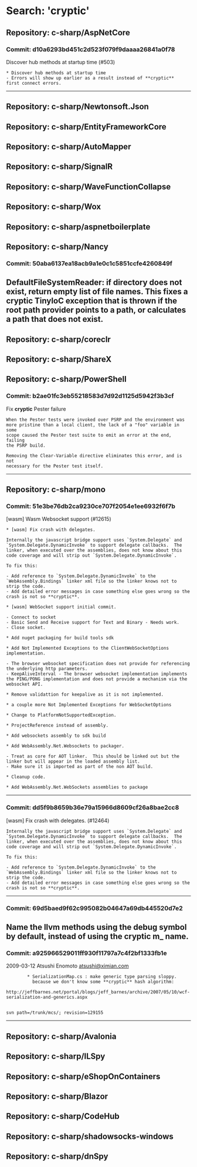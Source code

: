 # Search: 'cryptic'
## Repository: c-sharp/AspNetCore
### Commit: d10a6293bd451c2d523f079f9daaaa26841a0f78
Discover hub methods at startup time (#503)
    
    * Discover hub methods at startup time
    - Errors will show up earlier as a result instead of **cryptic**
    first connect errors.
-----------------------------------------------------
## Repository: c-sharp/Newtonsoft.Json
## Repository: c-sharp/EntityFrameworkCore
## Repository: c-sharp/AutoMapper
## Repository: c-sharp/SignalR
## Repository: c-sharp/WaveFunctionCollapse
## Repository: c-sharp/Wox
## Repository: c-sharp/aspnetboilerplate
## Repository: c-sharp/Nancy
### Commit: 50aba6137ea18acb9a1e0c1c5851ccfe4260849f
DefaultFileSystemReader: if directory does not exist, return empty list of file names. This fixes a **cryptic** TinyIoC exception that is thrown if the root path provider points to a path, or calculates a path that does not exist.
-----------------------------------------------------
## Repository: c-sharp/coreclr
## Repository: c-sharp/ShareX
## Repository: c-sharp/PowerShell
### Commit: b2ae01fc3eb55218583d7d92d1125d5942f3b3cf
Fix **cryptic** Pester failure
    
    When the Pester tests were invoked over PSRP and the environment was
    more pristine than a local client, the lack of a "foo" variable in some
    scope caused the Pester test suite to emit an error at the end, failing
    the PSRP build.
    
    Removing the Clear-Variable directive eliminates this error, and is not
    necessary for the Pester test itself.
-----------------------------------------------------
## Repository: c-sharp/mono
### Commit: 51e3be76db2ca9230ce707f2054e1ee6932f6f7b
[wasm] Wasm Websocket support (#12615)
    
    * [wasm] Fix crash with delegates.
    
    Internally the javascript bridge support uses `System.Delegate` and `System.Delegate.DynamicInvoke` to support delegate callbacks.  The linker, when executed over the assemblies, does not know about this code coverage and will strip out `System.Delegate.DynamicInvoke`.
    
    To fix this:
    
    - Add reference to `System.Delegate.DynamicInvoke` to the `WebAssembly.Bindings` linker xml file so the linker knows not to strip the code.
    - Add detailed error messages in case something else goes wrong so the crash is not so **cryptic**.
    
    * [wasm] WebSocket support initial commit.
    
    - Connect to socket
    - Basic Send and Receive support for Text and Binary - Needs work.
    - Close socket.
    
    * Add nuget packaging for build tools sdk
    
    * Add Not Implemented Exceptions to the ClientWebSocketOptions implementation.
    
    - The browser websocket specification does not provide for referencing the underlying http parameters.
    - KeepAliveInterval - The browser websocket implementation implements the PING/PONG implementation and does not provide a mechanism via the websocket API.
    
    * Remove validattion for keepalive as it is not implemented.
    
    * a couple more Not Implemented Exceptions for WebSocketOptions
    
    * Change to PlatformNotSupportedException.
    
    * ProjectReference instead of assembly.
    
    * Add websockets assembly to sdk build
    
    * Add WebAssembly.Net.Websockets to packager.
    
    - Treat as core for AOT linker.  This should be linked out but the linker but will appear in the loaded assembly list.
    - Make sure it is imported as part of the non AOT build.
    
    * Cleanup code.
    
    * Add WebAssembly.Net.WebSockets assemblies to package
-----------------------------------------------------
### Commit: dd5f9b8659b36e79a15966d8609cf26a8bae2cc8
[wasm] Fix crash with delegates. (#12464)
    
    Internally the javascript bridge support uses `System.Delegate` and `System.Delegate.DynamicInvoke` to support delegate callbacks.  The linker, when executed over the assemblies, does not know about this code coverage and will strip out `System.Delegate.DynamicInvoke`.
    
    To fix this:
    
    - Add reference to `System.Delegate.DynamicInvoke` to the `WebAssembly.Bindings` linker xml file so the linker knows not to strip the code.
    - Add detailed error messages in case something else goes wrong so the crash is not so **cryptic**.
-----------------------------------------------------
### Commit: 69d5baed9f62c995082b04647a69db445520d7e2
Name the llvm methods using the debug symbol by default, instead of using the **cryptic** m_<token> name.
-----------------------------------------------------
### Commit: a925966529011ff930f11797a7c4f2bf1333fb1e
2009-03-12  Atsushi Enomoto  <atsushi@ximian.com>
    
            * SerializationMap.cs : make generic type parsing sloppy.
              because we don't know some **cryptic** hash algorithm:
              http://jeffbarnes.net/portal/blogs/jeff_barnes/archive/2007/05/10/wcf-serialization-and-generics.aspx
    
    
    svn path=/trunk/mcs/; revision=129155
-----------------------------------------------------
## Repository: c-sharp/Avalonia
## Repository: c-sharp/ILSpy
## Repository: c-sharp/eShopOnContainers
## Repository: c-sharp/Blazor
## Repository: c-sharp/CodeHub
## Repository: c-sharp/shadowsocks-windows
## Repository: c-sharp/dnSpy
